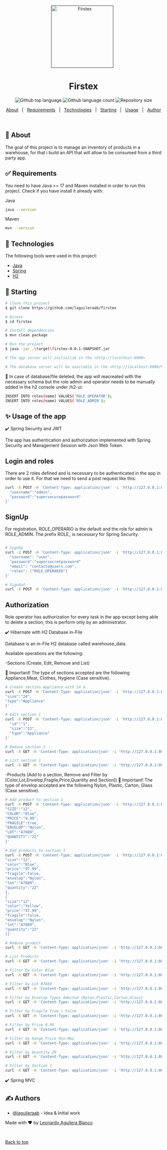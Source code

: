 <div align="center" id="top"> 
  <a href="" rel="noopener">

 <img width=200px height=200px src="https://i.imgur.com/6wj0hh6.jpg" alt="Firstex"></a>
  &#xa0;
</div>

<h1 align="center">Firstex</h1>

<p align="center">

  <img alt="Github top language" src="https://img.shields.io/github/languages/top/laguileraab/firstex?color=56BEB8">

  <img alt="Github language count" src="https://img.shields.io/github/languages/count/laguileraab/firstex?color=56BEB8">

  <img alt="Repository size" src="https://img.shields.io/github/repo-size/laguileraab/firstex?color=56BEB8">

  <!--<img alt="License" src="https://img.shields.io/github/license/laguileraab/firstex?color=56BEB8">-->
</p>
<p align="center">
  <a href="#dart-about">About</a> &#xa0; | &#xa0;
    <a href="#white_check_mark-requirements">Requirements</a> &#xa0; | &#xa0;
    <a href="#rocket-technologies">Technologies</a> &#xa0; | &#xa0;
  <a href="#checkered_flag-starting">Starting</a> &#xa0; | &#xa0;
  <a href="#sparkles-features">Usage</a> &#xa0; | &#xa0;
  <a href="https://github.com/laguileraab" target="_blank">Author</a>
</p>

<br>

## :dart: About ##

The goal of this project is to manage an inventory of products in a warehouse, for that i build an API that will allow to be consumed from a third party app.

## :white_check_mark: Requirements ##

You need to have Java >= 17 and Maven installed in order to run this project. Check if you have install it already with:

Java
```bash
java --version
```

Maven
```bash
mvn --version
```

## :rocket: Technologies ##

The following tools were used in this project:

- [Java](https://www.java.com/)
- [Spring](https://spring.io/)
- [H2](https://www.h2database.com/)


## :checkered_flag: Starting ##

```bash
# Clone this project
$ git clone https://github.com/laguileraab/firstex

# Access
$ cd firstex

# Install dependencies
$ mvn clean package

# Run the project
$ java -jar .\target\firstex-0.0.1-SNAPSHOT.jar

# The app server will initialize in the <http://localhost:8080>

# The database server will be available in the <http://localhost:8080/h2-ui>
```

:pushpin:
In case of database/file deleted, the app will reacreated with the necessary schema but the role  admin and operator needs to be manually added in the h2 console under /h2-ui:

```bash
INSERT INTO roles(name) VALUES('ROLE_OPERATOR');
INSERT INTO roles(name) VALUES('ROLE_ADMIN');
```

## :sparkles: Usage of the app ##

:heavy_check_mark: Spring Security and JWT

The app has authentication and authorization implemented with Spring Security and Management Session with Json Web Token.

## Login and roles
There are 2 roles defined and is necessary to be authenticated in the app in order to use it. For that we need to send a post request like this:

```bash
curl -X POST -H 'Content-Type: application/json' -i 'http://127.0.0.1:8080/signin' --data '{
  "username":"admin",
  "password":"supersecurepassword"
}'
```
## SignUp

For registration, ROLE_OPERARIO is the default and the role for admin is ROLE_ADMIN. The prefix ROLE_ is necessary for Spring Security.

```bash

# SignUp
curl -X POST -H 'Content-Type: application/json' -i 'http://127.0.0.1:8080/signin' --data '{
  "username": "user",
  "password":"supersecretpassword"
  "email": "contacto@users.com",
  "roles": ["ROLE_OPERARIO"]
}'

# SignOut
curl -X POST -H 'Content-Type: application/json' -i 'http://127.0.0.1:8080/signout'

```

## Authorization

Role operator has authorization for every task in the app except being able to delete a section, this is perform only by an administrator.

:heavy_check_mark: Hibernate with H2 Database in-File

Database is an in-File H2 database called warehouse_data.

Available operations are the following:


-Sections (Create, Edit, Remove and List)

:triangular_flag_on_post: Important!
The type of sections accepted are the following Appliance,Meat, Clothes, Hygiene (Case sensitive).

```bash
# Create section Appliance with 24 m
curl -X POST -H 'Content-Type: application/json' -i 'http://127.0.0.1:8080/add/section' --data '{
"size":"24",
"type":"Appliance"
}'

# Edit section 1
curl -X POST -H 'Content-Type: application/json' -i 'http://127.0.0.1:8080/edit/section' --data '{
  "id":"1",
  "size":"22",
  "type":"Appliance"
}'

# Remove section 1
curl -X GET -H 'Content-Type: application/json' -i 'http://127.0.0.1:8080/rem/section/1'

# List section 1
curl -X GET -H 'Content-Type: application/json' -i 'http://127.0.0.1:8080/list/section/1'
```

-Products (Add to a section, Remove and Filter by [Color,Lot,Envelop,Fragile,Price,Quantity and Section])
:triangular_flag_on_post: Important!
The type of envelop accepted are the following Nylon, Plastic, Carton, Glass (Case sensitive).

```bash
# Add product to section 1
curl -X POST -H 'Content-Type: application/json' -i 'http://127.0.0.1:8080/add/product/1' --data '{
"SIZE":"12",
"COLOR":"Blue",
"PRICE":"9.99",
"FRAGILE":true,
"ENVELOP":"Nylon",
"LOT":"A7889",
"QUANTITY":"22"
}'

# Add products to section 1
curl -X POST -H 'Content-Type: application/json' -i 'http://127.0.0.1:8080/add/products/1' --data '[{
"size":"12",
"color":"Blue",
"price":"97.99",
"fragile":false,
"envelop":"Nylon",
"lot":"A7889",
"quantity":"22"
},
{
"size":"12",
"color":"Yellow",
"price":"97.99",
"fragile":false,
"envelop":"Nylon",
"lot":"A7889",
"quantity":"22"
}]'

# Remove product
curl -X GET -H 'Content-Type: application/json' -i 'http://127.0.0.1:8080/rem/product/53'

# List Products
curl -X GET -H 'Content-Type: application/json' -i 'http://127.0.0.1:8080/list/products'

# Filter by Color Blue
curl -X GET -H 'Content-Type: application/json' -i 'http://127.0.0.1:8080/list/products/color/blue'

# Filter by Lot B7889
curl -X GET -H 'Content-Type: application/json' -i 'http://127.0.0.1:8080/list/products/lot/B7889'

# Filter by Envelop Types Admited {Nylon,Plastic,Carton,Glass}
curl -X GET -H 'Content-Type: application/json' -i 'http://127.0.0.1:8080/list/products/envelop/Nylon'

# Filter by Fragile True | False
curl -X GET -H 'Content-Type: application/json' -i 'http://127.0.0.1:8080/list/products/fragile/true'

# Filter by Price 9.99
curl -X GET -H 'Content-Type: application/json' -i 'http://127.0.0.1:8080/list/products/price/9.99'

# Filter by Range Price Min-Max
curl -X GET -H 'Content-Type: application/json' -i 'http://127.0.0.1:8080/list/products/price/9.95-99'

# Filter by Quantity 20
curl -X GET -H 'Content-Type: application/json' -i 'http://127.0.0.1:8080/list/products/quantity/20'

# Filter by Section 1
curl -X GET -H 'Content-Type: application/json' -i 'http://127.0.0.1:8080/list/products/section/1'

```

:heavy_check_mark: Spring MVC

## ✍️ Authors <a name = "authors"></a>

- [@laguileraab](https://github.com/laguileraab) - Idea & Initial work

Made with :heart: by <a href="https://github.com/laguileraab" target="_blank">Leonardo Aguilera Blanco</a>

&#xa0;

<a href="#top">Back to top</a>
